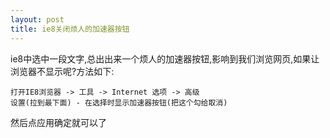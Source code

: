 ```yaml
---
layout: post
title: ie8关闭烦人的加速器按钮
---
```


ie8中选中一段文字,总出出来一个烦人的加速器按钮,影响到我们浏览网页,如果让浏览器不显示呢?方法如下:

    打开IE8浏览器 -> 工具 -> Internet 选项 -> 高级
    设置(拉到最下面) - 在选择时显示加速器按钮(把这个勾给取消)

然后点应用确定就可以了
